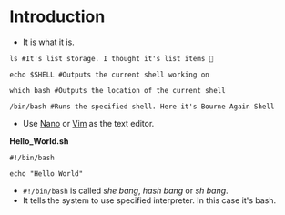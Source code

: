 # Introduction

- It is what it is.

```shell
ls #It's list storage. I thought it's list items 🙂
```

```shell
echo $SHELL #Outputs the current shell working on
```

```shell
which bash #Outputs the location of the current shell
```

```shell
/bin/bash #Runs the specified shell. Here it's Bourne Again Shell
```

- Use [Nano](../assets/nano_cheatsheet.webp) or [Vim](../assets/vim_cheatsheet.jpg) as the text editor.

**Hello_World.sh**

```shell
#!/bin/bash

echo "Hello World"
```

- `#!/bin/bash` is called _she bang_, _hash bang_ or _sh bang_.
- It tells the system to use specified interpreter. In this case it's bash.
